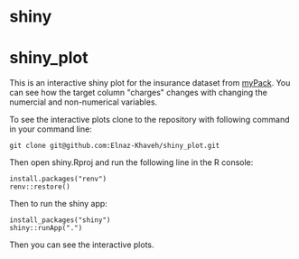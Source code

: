 # shiny
# shiny_plot
This is an interactive shiny plot for the insurance dataset from [myPack](https://github.com/Elnaz-Khaveh/myPack.git). 
You can see how the target column "charges" changes with changing the numercial and non-numerical variables.

To see the interactive plots clone to the repository with following command in your command line:

```
git clone git@github.com:Elnaz-Khaveh/shiny_plot.git
```

Then open shiny.Rproj and run the following line in the R console:

```
install.packages("renv")
renv::restore()
```

Then to run the shiny app:

```
install_packages("shiny")
shiny::runApp(".")
```

Then you can see the interactive plots.
